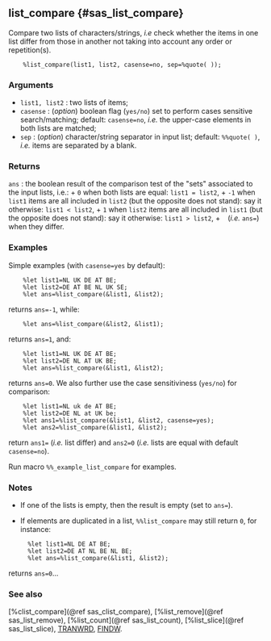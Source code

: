 ## list_compare {#sas_list_compare}
Compare two lists of characters/strings, _i.e_ check whether the items in one list differ
from those in another not taking into account any order or repetition(s).

~~~sas
	%list_compare(list1, list2, casense=no, sep=%quote( ));
~~~

### Arguments
* `list1, list2` : two lists of items;
* `casense` : (_option_) boolean flag (`yes/no`) set to perform cases sensitive search/matching; default:
	`casense=no`, _i.e._ the upper-case elements in both lists are matched;
* `sep` : (_option_) character/string separator in input list; default: `%%quote( )`, _i.e._ 
	items are separated by a blank.

### Returns
`ans` : the boolean result of the comparison test of the "sets" associated to the input lists, 
	i.e.:
		+ `0` when both lists are equal: `list1 = list2`,
		+ `-1` when `list1` items are all included in `list2` (but the opposite does not stand):
			say it otherwise: `list1 < list2`,
		+ `1` when `list2` items are all included in `list1` (but the opposite does not stand):
			say it otherwise: `list1 > list2`,
		+ ` ` (_i.e._ `ans=`) when they differ.

### Examples
Simple examples (with `casense=yes` by default):

~~~sas
	%let list1=NL UK DE AT BE;
	%let list2=DE AT BE NL UK SE;
	%let ans=%list_compare(&list1, &list2);
~~~	
returns `ans=-1`, while:

~~~sas
	%let ans=%list_compare(&list2, &list1);
~~~
returns `ans=1`, and:

~~~sas
	%let list1=NL UK DE AT BE;
	%let list2=DE NL AT UK BE;
	%let ans=%list_compare(&list1, &list2);
~~~
returns `ans=0`. We also further use the case sensitiviness (`yes/no`) for comparison:

~~~sas
	%let list1=NL uk de AT BE;
	%let list2=DE NL at UK be;
	%let ans1=%list_compare(&list1, &list2, casense=yes);
	%let ans2=%list_compare(&list1, &list2);
~~~
return `ans1=` (_i.e._ list differ) and `ans2=0` (_i.e._ lists are equal with default `casense=no`).

Run macro `%%_example_list_compare` for examples.

### Notes
* If one of the lists is empty, then the result is empty (set to `ans=`).
* If elements are duplicated in a list, `%%list_compare` may still return `0`, for instance:

        %let list1=NL DE AT BE;
	    %let list2=DE AT NL BE NL BE;
	    %let ans=%list_compare(&list1, &list2);
returns `ans=0`...	

### See also
[%clist_compare](@ref sas_clist_compare), [%list_remove](@ref sas_list_remove), [%list_count](@ref sas_list_count), 
[%list_slice](@ref sas_list_slice),
[TRANWRD](http://support.sas.com/documentation/cdl/en/lrdict/64316/HTML/default/viewer.htm#a000215027.htm),
[FINDW](http://support.sas.com/documentation/cdl/en/lrdict/64316/HTML/default/viewer.htm#a002978282.htm).
